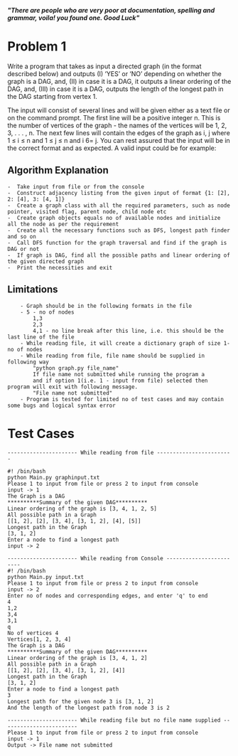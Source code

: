 ***"There are people who are very poor at documentation, spelling and grammar, 
voila! you found one. Good Luck"*** 

Problem 1
=========

Write a program that takes as input a directed graph (in the format described below) and outputs (I) ‘YES’ or ‘NO’ depending on whether the graph is a DAG, and, (II) in case it is a DAG, it outputs a linear ordering of the DAG, and, (III) in case it is a DAG, outputs the length of the longest path in the DAG starting from vertex 1.

The input will consist of several lines and will be given either as a text file or on the command prompt. The first line will be a positive integer n. This is the number of vertices of the graph - the names of the vertices will be 1, 2, 3, . . . , n. The next few lines will contain the edges of the graph as i, j where 1 ≤ i ≤ n and 1 ≤ j ≤ n and i 6= j. You can rest assured that the input will be in the correct format and as expected. A valid input could be for example:

Algorithm Explanation
---------------------

    -  Take input from file or from the console 
    -  Construct adjacency listing from the given input of format {1: [2], 2: [4], 3: [4, 1]}
    -  Create a graph class with all the required parameters, such as node pointer, visited flag, parent node, child node etc 
    -  Create graph objects equals no of available nodes and initialize all the node as per the requirement
    -  Create all the necessary functions such as DFS, longest path finder and so on 
    -  Call DFS function for the graph traversal and find if the graph is DAG or not
    -  If graph is DAG, find all the possible paths and linear ordering of the given directed graph
    -  Print the necessities and exit

Limitations
-----------

        - Graph should be in the following formats in the file 
        - 5 - no of nodes 
            1,3
            2,3
            4,1 - no line break after this line, i.e. this should be the last line of the file
        - While reading file, it will create a dictionary graph of size 1-no of nodes 
        - While reading from file, file name should be supplied in following way
            "python graph.py file_name"
            If file name not submitted while running the program a
            and if option 1(i.e. 1 - input from file) selected then program will exit with following message. 
            "File name not submitted"
        - Program is tested for limited no of test cases and may contain some bugs and logical syntax error
        
        

Test Cases
==========

    ---------------------- While reading from file ------------------------
    
    #! /bin/bash
    python Main.py graphinput.txt
    Please 1 to input from file or press 2 to input from console
    input -> 1
    The Graph is a DAG
    **********Summary of the given DAG**********
    Linear ordering of the graph is [3, 4, 1, 2, 5]
    All possible path in a Graph
    [[1, 2], [2], [3, 4], [3, 1, 2], [4], [5]]
    Longest path in the Graph
    [3, 1, 2]
    Enter a node to find a longest path
    input -> 2

    ---------------------- While reading from Console ------------------------
    #! /bin/bash
    python Main.py input.txt
    Please 1 to input from file or press 2 to input from console
    input -> 2
    Enter no of nodes and corresponding edges, and enter 'q' to end
    4
    1,2
    3,4
    3,1
    q
    No of vertices 4
    Vertices[1, 2, 3, 4]
    The Graph is a DAG
    **********Summary of the given DAG**********
    Linear ordering of the graph is [3, 4, 1, 2]
    All possible path in a Graph
    [[1, 2], [2], [3, 4], [3, 1, 2], [4]]
    Longest path in the Graph
    [3, 1, 2]
    Enter a node to find a longest path
    3
    Longest path for the given node 3 is [3, 1, 2]
    And the length of the longest path from node 3 is 2
    
    ---------------------- While reading file but no file name supplied ------------------------
    Please 1 to input from file or press 2 to input from console
    input -> 1
    Output -> File name not submitted